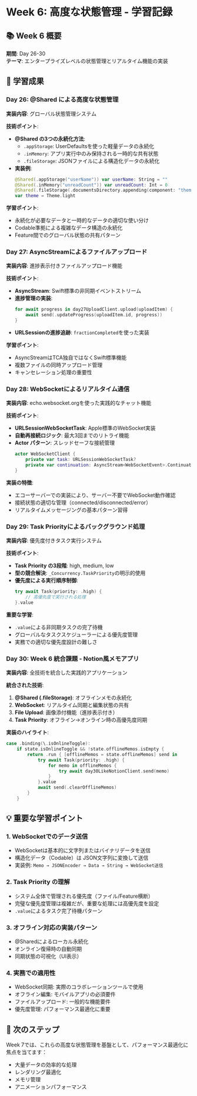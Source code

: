 # Week 6: 高度な状態管理 - 学習記録

## 📚 Week 6 概要
**期間**: Day 26-30  
**テーマ**: エンタープライズレベルの状態管理とリアルタイム機能の実装

## 🎯 学習成果

### Day 26: @Shared による高度な状態管理
**実装内容**: グローバル状態管理システム

**技術ポイント**:
- **@Shared の3つの永続化方法**:
  - `.appStorage`: UserDefaultsを使った軽量データの永続化
  - `.inMemory`: アプリ実行中のみ保持される一時的な共有状態
  - `.fileStorage`: JSONファイルによる構造化データの永続化
- **実装例**:
  ```swift
  @Shared(.appStorage("userName")) var userName: String = ""
  @Shared(.inMemory("unreadCount")) var unreadCount: Int = 0
  @Shared(.fileStorage(.documentsDirectory.appending(component: "theme.json")))
  var theme = Theme.light
  ```

**学習ポイント**: 
- 永続化が必要なデータと一時的なデータの適切な使い分け
- Codable準拠による複雑なデータ構造の永続化
- Feature間でのグローバル状態の共有パターン

### Day 27: AsyncStreamによるファイルアップロード
**実装内容**: 進捗表示付きファイルアップロード機能

**技術ポイント**:
- **AsyncStream**: Swift標準の非同期イベントストリーム
- **進捗管理の実装**:
  ```swift
  for await progress in day27UploadClient.upload(uploadItem) {
      await send(.updateProgress(uploadItem.id, progress))
  }
  ```
- **URLSessionの進捗追跡**: `fractionCompleted`を使った実装

**学習ポイント**:
- AsyncStreamはTCA独自ではなくSwift標準機能
- 複数ファイルの同時アップロード管理
- キャンセレーション処理の重要性

### Day 28: WebSocketによるリアルタイム通信
**実装内容**: echo.websocket.orgを使った実践的なチャット機能

**技術ポイント**:
- **URLSessionWebSocketTask**: Apple標準のWebSocket実装
- **自動再接続ロジック**: 最大3回までのリトライ機能
- **Actor パターン**: スレッドセーフな接続管理
  ```swift
  actor WebSocketClient {
      private var task: URLSessionWebSocketTask?
      private var continuation: AsyncStream<WebSocketEvent>.Continuation?
  }
  ```

**実装の特徴**:
- エコーサーバーでの実装により、サーバー不要でWebSocket動作確認
- 接続状態の適切な管理（connected/disconnected/error）
- リアルタイムメッセージングの基本パターン習得

### Day 29: Task Priorityによるバックグラウンド処理
**実装内容**: 優先度付きタスク実行システム

**技術ポイント**:
- **Task Priority の3段階**: high, medium, low
- **型の競合解決**: `_Concurrency.TaskPriority`の明示的使用
- **優先度による実行順序制御**:
  ```swift
  try await Task(priority: .high) {
      // 高優先度で実行される処理
  }.value
  ```

**重要な学習**:
- `.value`による非同期タスクの完了待機
- グローバルなタスクスケジューラーによる優先度管理
- 実務での適切な優先度設計の難しさ

### Day 30: Week 6 統合課題 - Notion風メモアプリ
**実装内容**: 全技術を統合した実践的アプリケーション

**統合された技術**:
1. **@Shared (.fileStorage)**: オフラインメモの永続化
2. **WebSocket**: リアルタイム同期と編集状態の共有
3. **File Upload**: 画像添付機能（進捗表示付き）
4. **Task Priority**: オフライン→オンライン時の高優先度同期

**実装のハイライト**:
```swift
case .binding(\.isOnlineToggle):
    if state.isOnlineToggle && !state.offlineMemos.isEmpty {
        return .run { [offlineMemos = state.offlineMemos] send in
            try await Task(priority: .high) {
                for memo in offlineMemos {
                    try await day30LikeNotionClient.send(memo)
                }
            }.value
            await send(.clearOfflineMemos)
        }
    }
```

## 💡 重要な学習ポイント

### 1. WebSocketでのデータ送信
- WebSocketは基本的に文字列またはバイナリデータを送信
- 構造化データ（Codable）は JSON文字列に変換して送信
- 実装例: `Memo → JSONEncoder → Data → String → WebSocket送信`

### 2. Task Priority の理解
- システム全体で管理される優先度（ファイル/Feature横断）
- 完璧な優先度管理は複雑だが、重要な処理には高優先度を設定
- `.value`によるタスク完了待機パターン

### 3. オフライン対応の実装パターン
- @Sharedによるローカル永続化
- オンライン復帰時の自動同期
- 同期状態の可視化（UI表示）

### 4. 実務での適用性
- WebSocket同期: 実際のコラボレーションツールで使用
- オフライン編集: モバイルアプリの必須要件
- ファイルアップロード: 一般的な機能要件
- 優先度管理: パフォーマンス最適化に重要

## 🚀 次のステップ
Week 7では、これらの高度な状態管理を基盤として、パフォーマンス最適化に焦点を当てます：
- 大量データの効率的な処理
- レンダリング最適化
- メモリ管理
- アニメーションパフォーマンス
